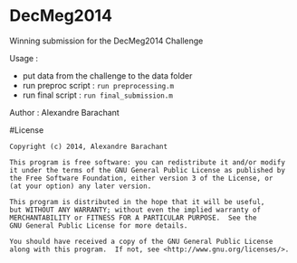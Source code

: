 DecMeg2014 
=====
Winning submission for the DecMeg2014 Challenge

Usage : 

* put data from the challenge to the data folder
* run preproc script : `run preprocessing.m`
* run final script : `run final_submission.m`

Author : Alexandre Barachant

#License

```
Copyright (c) 2014, Alexandre Barachant

This program is free software: you can redistribute it and/or modify
it under the terms of the GNU General Public License as published by
the Free Software Foundation, either version 3 of the License, or
(at your option) any later version.

This program is distributed in the hope that it will be useful,
but WITHOUT ANY WARRANTY; without even the implied warranty of
MERCHANTABILITY or FITNESS FOR A PARTICULAR PURPOSE.  See the
GNU General Public License for more details.

You should have received a copy of the GNU General Public License
along with this program.  If not, see <http://www.gnu.org/licenses/>.
```
